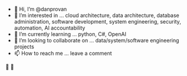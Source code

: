 - 👋 Hi, I’m @danprovan
- 👀 I’m interested in ... cloud architecture, data architecture, database administration, software development, system engineering, security, automation, AI accountability
- 🌱 I’m currently learning ... python, C#, OpenAI
- 💞️ I’m looking to collaborate on ... data/system/software engineering projects
- 📫 How to reach me ... leave a comment

<!---
danprovan/danprovan is a ✨ special ✨ repository because its `README.md` (this file) appears on your GitHub profile.
You can click the Preview link to take a look at your changes.
--->


🌊 👾
<!--- 
:water_wave:
U+1F30A
:alien_monster: 
U+1F47E 
--->
